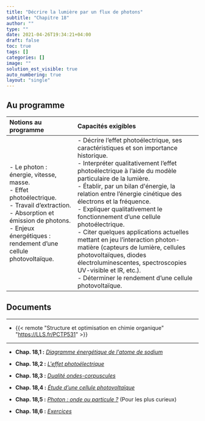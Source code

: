 ```yaml
---
title: "Décrire la lumière par un flux de photons"
subtitle: "Chapitre 18"
author: ""
type: ""
date: 2021-04-26T19:34:21+04:00
draft: false
toc: true
tags: []
categories: []
image: ""
solution_est_visible: true
auto_numbering: true
layout: "single"
---
```


## Au programme

| Notions au programme | Capacités exigibles |
| :---- | :---- |
| - Le photon : énergie, vitesse, masse.<br />- Effet photoélectrique.<br />- Travail d’extraction.<br />- Absorption et émission de photons.<br />- Enjeux énergétiques : rendement d’une cellule photovoltaïque. | - Décrire l’effet photoélectrique, ses caractéristiques et son importance historique.<br />- Interpréter qualitativement l’effet photoélectrique à l’aide du modèle particulaire de la lumière.<br />- Établir, par un bilan d'énergie, la relation entre l’énergie cinétique des électrons et la fréquence.<br />- Expliquer qualitativement le fonctionnement d’une cellule photoélectrique.<br />- Citer quelques applications actuelles mettant en jeu l’interaction photon-matière (capteurs de lumière, cellules photovoltaïques, diodes électroluminescentes, spectroscopies UV-visible et IR, etc.).<br />- Déterminer le rendement d’une cellule photovoltaïque. |

## Documents

----

- {{< remote "Structure et optimisation en chimie organique" "https://LLS.fr/PCTP531" >}}

----

- **Chap. 18,1 :** [*Diagramme énergétique de l'atome de sodium*](1-atome-sodium)

- **Chap. 18,2 :** [*L'effet photoélectrique*](2-effet-photoelectrique)

- **Chap. 18,3 :** [*Dualité ondes-corpuscules*](3-dualite-ondes-corpuscules)

- **Chap. 18,4 :** [*Étude d’une cellule photovoltaïque*](4-rendement-cellule-photovoltaique)

- **Chap. 18,5 :** [*Photon : onde ou particule ?*](5-onde-particule) (Pour les plus curieux)

- **Chap. 18,6 :** <a href="/terminales-pc/chap-18/chap-18-6/chap-18-6.html" >*Exercices*</a>


